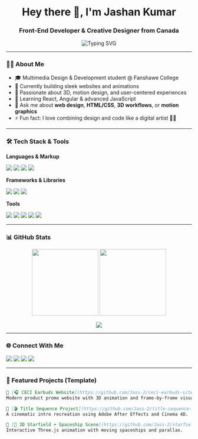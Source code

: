 <!-- GitHub README Profile for Jass-2 -->
<h1 align="center">Hey there 👋, I'm Jashan Kumar</h1>
<h3 align="center">Front-End Developer &  Creative Designer from Canada</h3>

<p align="center">
  <img src="https://readme-typing-svg.herokuapp.com?font=Fira+Code&weight=500&pause=1000&color=58A6FF&center=true&vCenter=true&width=435&lines=Creative+Designer+%7C+Front-End+Dev;Building+Websites%2C+UI%2C+3D%2C+Motion+%26+Magic;Let's+Build+Something+Cool+Together" alt="Typing SVG" />
</p>

---

### 🧑‍💻 About Me
- 🎓 Multimedia Design & Development student @ Fanshawe College  
- 🔭 Currently building sleek websites and animations  
- 🎯 Passionate about 3D, motion design, and user-centered experiences  
- 🌱 Learning React, Angular & advanced JavaScript  
- 💬 Ask me about **web design**, **HTML/CSS**, **3D workflows**, or **motion graphics**  
- ⚡ Fun fact: I love combining design and code like a digital artist 🧠🎨  

---

### 🛠️ Tech Stack & Tools

**Languages & Markup**
<p>
  <img src="https://img.shields.io/badge/-HTML5-E34F26?style=for-the-badge&logo=html5&logoColor=white" />
  <img src="https://img.shields.io/badge/-CSS3-1572B6?style=for-the-badge&logo=css3" />
  <img src="https://img.shields.io/badge/-JavaScript-F7DF1E?style=for-the-badge&logo=javascript&logoColor=000" />
  <img src="https://img.shields.io/badge/-PHP-777BB4?style=for-the-badge&logo=php&logoColor=white" />
</p>

**Frameworks & Libraries**
<p>
  <img src="https://img.shields.io/badge/-React-20232A?style=for-the-badge&logo=react&logoColor=61DAFB" />
  <img src="https://img.shields.io/badge/-Tailwind-06B6D4?style=for-the-badge&logo=tailwind-css&logoColor=white" />
  <img src="https://img.shields.io/badge/-Bootstrap-563D7C?style=for-the-badge&logo=bootstrap" />
</p>

**Tools**
<p>
  <img src="https://img.shields.io/badge/-Figma-F24E1E?style=for-the-badge&logo=figma&logoColor=white" />
  <img src="https://img.shields.io/badge/-Adobe%20After%20Effects-9999FF?style=for-the-badge&logo=adobe-after-effects&logoColor=white" />
  <img src="https://img.shields.io/badge/-Cinema%204D-001E36?style=for-the-badge&logo=maxon&logoColor=white" />
  <img src="https://img.shields.io/badge/-Git-F05032?style=for-the-badge&logo=git&logoColor=white" />
  <img src="https://img.shields.io/badge/-VSCode-007ACC?style=for-the-badge&logo=visual-studio-code&logoColor=white" />
</p>

---

### 📊 GitHub Stats

<p align="center">
  <img src="https://github-readme-stats.vercel.app/api?username=Jass-2&show_icons=true&theme=tokyonight&count_private=true" height="180"/>
  <img src="https://github-readme-streak-stats.herokuapp.com?user=Jass-2&theme=tokyonight&date_format=M%20j%5B%2C%20Y%5D" height="180"/>
</p>

<p align="center">
  <img src="https://github-readme-stats.vercel.app/api/top-langs/?username=Jass-2&layout=compact&theme=tokyonight" />
</p>

---

### 🌐 Connect With Me

<p>
  <a href="https://www.linkedin.com/in/jashan-kumar-03b241259/"><img src="https://img.shields.io/badge/-LinkedIn-0A66C2?style=for-the-badge&logo=linkedin&logoColor=white"/></a>
  <a href="https://www.instagram.com/jashankumar.2/"><img src="https://img.shields.io/badge/-Instagram-E4405F?style=for-the-badge&logo=instagram&logoColor=white"/></a>
  <a href="mailto:jashankumarofficial@gmail.com"><img src="https://img.shields.io/badge/-Email-D14836?style=for-the-badge&logo=gmail&logoColor=white"/></a>
  <a href="https://yourportfolio.com"><img src="https://img.shields.io/badge/-Portfolio-000?style=for-the-badge&logo=vercel&logoColor=white"/></a>
</p>

---

### 💼 Featured Projects (Template)

```markdown
🔹 [🎧 CECI Earbuds Website](https://github.com/Jass-2/ceci-earbuds-site)  
Modern product promo website with 3D animation and frame-by-frame visuals.

🔹 [🎬 Title Sequence Project](https://github.com/Jass-2/title-sequence-recreation)  
A cinematic intro recreation using Adobe After Effects and Cinema 4D.

🔹 [🌌 3D Starfield + Spaceship Scene](https://github.com/Jass-2/starfield-threejs)  
Interactive Three.js animation with moving spaceships and parallax.
